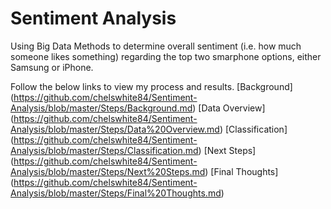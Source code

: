 # Sentiment Analysis

Using Big Data Methods to determine overall sentiment (i.e. how much someone likes something) regarding the top two smarphone options, either Samsung or iPhone. 

Follow the below links to view my process and results. 
[Background] (https://github.com/chelswhite84/Sentiment-Analysis/blob/master/Steps/Background.md)
[Data Overview] (https://github.com/chelswhite84/Sentiment-Analysis/blob/master/Steps/Data%20Overview.md)
[Classification] (https://github.com/chelswhite84/Sentiment-Analysis/blob/master/Steps/Classification.md)
[Next Steps] (https://github.com/chelswhite84/Sentiment-Analysis/blob/master/Steps/Next%20Steps.md)
[Final Thoughts] (https://github.com/chelswhite84/Sentiment-Analysis/blob/master/Steps/Final%20Thoughts.md) 

